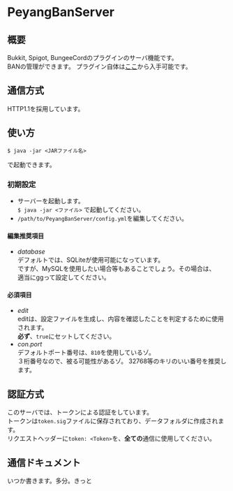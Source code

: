 # PeyangBanServer
## 概要
Bukkit, Spigot, BungeeCordのプラグインのサーバ機能です。  
BANの管理ができます。
プラグイン自体は[ここ](https://github.com/psa-server/ban-manager)から入手可能です。
## 通信方式
HTTP1.1を採用しています。
## 使い方
```console
$ java -jar <JARファイル名>
```
で起動できます。
### 初期設定
+ サーバーを起動します。  
`$ java -jar <ファイル>` で起動してください。
+ `/path/to/PeyangBanServer/config.yml`を編集してください。
#### 編集推奨項目
+ *database*  
 デフォルトでは、SQLiteが使用可能になっています。  
 ですが、MySQLを使用したい場合等もあることでしょう。その場合は、  
 適当にggって設定してください。
#### 必須項目
+ *edit*  
editは、設定ファイルを生成し、内容を確認したことを判定するために使用されます。  
**必ず**、`true`にセットしてください。
+ *con.port*  
デフォルトポート番号は、`810`を使用しているゾ。  
３桁番号なので、被る可能性があるゾ。
32768等のキリのいい番号を推奨します。
## 認証方式
このサーバでは、トークンによる認証をしています。  
トークンは`token.sig`ファイルに保存されており、データフォルダに作成されます。  
リクエストヘッダーに`token: <Token>`を、**全ての**通信に使用してください。
## 通信ドキュメント
いつか書きます。多分。きっと
